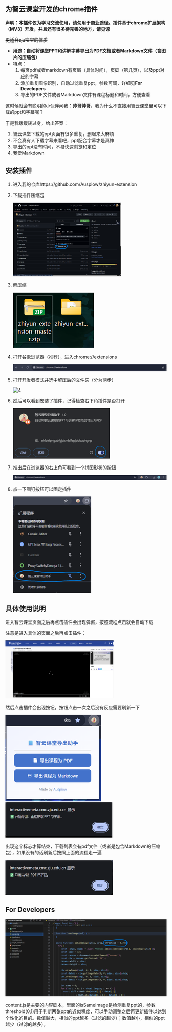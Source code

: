 ## 为智云课堂开发的chrome插件

**声明：本插件仅为学习交流使用，请勿用于商业途径。插件基于chrome扩展架构（MV3）开发，并且还有很多待完善的地方，请见谅**

<del>更适合zju宝宝的体质</del>

* **用途：自动将课堂PPT和讲解字幕导出为PDF文档或者Markdown文件（含图片的压缩包）** 
* 特点：  
    1. 每页pdf或者markdown有页眉（具体时间），页脚（第几页），以及ppt对应的字幕  
    2. 添加重复图像识别，自动过滤重复ppt，参数可调，详细见**For Developers**  
    3. 导出的PDF文件或者Markdown文件有课程标题和时间，方便查看 

这时候就会有聪明的小伙伴问我：**帅哥帅哥**，我为什么不直接用智云课堂里可以下载的ppt和字幕呢？

于是我缓缓转过身，给出答案：

1. 智云课堂下载的ppt页面有很多重复，删起来太麻烦
2. 不会真有人下载字幕来看吧，ppt配合字幕才是真神
3. 导出的ppt没有时间，不易快速浏览和定位
4. 我爱Markdown



##  安装插件

1. 进入我的仓库https://github.com/Auspiow/zhiyun-extension

2. 下载插件压缩包

    <img src="https://github.com/Auspiow/zhiyun-extension/raw/master/assets/1.png" alt="1" style="zoom: 33%;" />

3. 解压缩

   <img src="https://github.com/Auspiow/zhiyun-extension/raw/master/assets/2.png" alt="2"  />

4. 打开谷歌浏览器（推荐），进入chrome://extensions

   <img src="https://github.com/Auspiow/zhiyun-extension/raw/master/assets/3.png" alt="3" style="zoom:50%;" />

5. 打开开发者模式并选中解压后的文件夹（分为两步）

   ![4](.https://github.com/Auspiow/zhiyun-extension/raw/master/assets/4.png)

6. 然后可以看到安装了插件，记得检查右下角插件是否打开

   <img src="https://github.com/Auspiow/zhiyun-extension/raw/master/assets/5.png" alt="5" style="zoom:50%;" />

7. 推出后在浏览器的右上角可看到一个拼图形状的按钮

   <img src="https://github.com/Auspiow/zhiyun-extension/raw/master/assets/6.png" alt="6" style="zoom: 50%;" />

8. 点一下图钉按钮可以固定插件

   <img src="https://github.com/Auspiow/zhiyun-extension/raw/master/assets/7.png" alt="7" style="zoom:50%;" />

   

## 具体使用说明

进入智云课堂页面之后再点击插件会出现弹窗，按照流程点击就会自动下载

注意是进入具体的页面之后再点击插件：

<img src="https://github.com/Auspiow/zhiyun-extension/raw/master/assets/8.png" style="zoom: 33%;" />

然后点击插件会出现按钮，按钮点击一次之后没有反应需要刷新一下

<img src="https://github.com/Auspiow/zhiyun-extension/raw/master/assets/9.png" alt="8" style="zoom: 67%;" />

<img src="https://github.com/Auspiow/zhiyun-extension/raw/master/assets/10.png" alt="9" style="zoom: 50%;" />

出现这个标志才算结束，下载列表会有pdf文件（或者是包含Markdown的压缩包），如果没有的话刷新后按照上面的流程走一遍

<img src="https://github.com/Auspiow/zhiyun-extension/raw/master/assets/11.png" alt="10" style="zoom: 50%;" />



## For Developers

<img src="https://github.com/Auspiow/zhiyun-extension/raw/master/assets/12.png" alt="11" style="zoom: 50%;" />

content.js是主要的内容脚本，里面的isSameImage是检测重复ppt的，参数threshold(0,1)用于判断两张ppt的近似程度，可以手动调整之后再更新插件以达到个性化的目的。数值越大，相似的ppt越多（过滤的越少）；数值越小，相似的ppt越少（过滤的越多）。